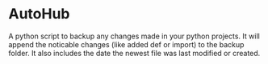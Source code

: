 # AutoHub
A python script to backup any changes made in your python projects. It will append the noticable changes (like added def or import) to the backup folder. It also includes the date the newest file was last modified or created.
